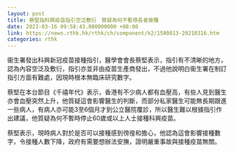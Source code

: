 ```yaml
---
layout: post
title: 蔡堅指科興疫苗指引空泛敷衍　質疑為何不暫停長者接種
date: 2021-03-16 09:58:43.000000000 +08:00
link: https://news.rthk.hk/rthk/ch/component/k2/1580813-20210316.htm
categories: rthk
---
```


衞生署發出科興新冠疫苗接種指引，醫學會會長蔡堅表示，指引有不清晰的地方，認為內容空泛及敷衍，指引亦並非由疫苗生產商發出，不過他說明白衞生署在制訂指引方面有難處，因現時根本無臨床研究數字。

蔡堅在本台節目《千禧年代》表示，香港有不少病人都有血壓高，有些人見到醫生亦會血壓突然上升，他質疑這會影響醫生的判斷，而部分私家醫生可能無長期跟進一些病人，有病人亦可能3至6個月才到公立醫院覆診，所以醫生難以根據指引作出建議，他質疑為何不暫時停止60歲或以上人士接種科興疫苗。

蔡堅表示，現時病人對於是否可以接種感到徬徨和擔心，他認為這會影響接種數字，令接種人數下降，政府有需要想辦法安撫，證明嚴重事故與接種疫苗無關。
